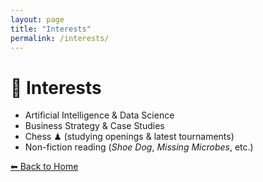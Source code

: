 ```yaml
---
layout: page
title: "Interests"
permalink: /interests/
---
```


# 🌟 Interests  

- Artificial Intelligence & Data Science  
- Business Strategy & Case Studies  
- Chess ♟ (studying openings & latest tournaments)  
- Non-fiction reading (*Shoe Dog*, *Missing Microbes*, etc.)  

[⬅ Back to Home](/)
